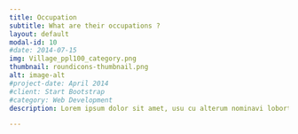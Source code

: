 ```yaml
---
title: Occupation
subtitle: What are their occupations ?
layout: default
modal-id: 10
#date: 2014-07-15
img: Village_ppl100_category.png
thumbnail: roundicons-thumbnail.png
alt: image-alt
#project-date: April 2014
#client: Start Bootstrap
#category: Web Development
description: Lorem ipsum dolor sit amet, usu cu alterum nominavi lobortis. At duo novum diceret. Tantas apeirian vix et, usu sanctus postulant inciderint ut, populo diceret necessitatibus in vim. Cu eum dicam feugiat noluisse.

---
```

